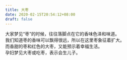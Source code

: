 ```yaml
---
title: 大枣
date: 2020-02-15T20:54:12+08:00
draft: false
---
```


大家梦见“枣”的时候，往往落脚点在它的香味色泽和味道。<br>
我们知道枣的香味可以飘得很远，所以在这里枣象征着扩大。<br>
而香甜的枣和红色的大枣，又能预示着幸福生活。<br>
孕妇梦见大枣或吃枣，表示会生儿子。<br>
